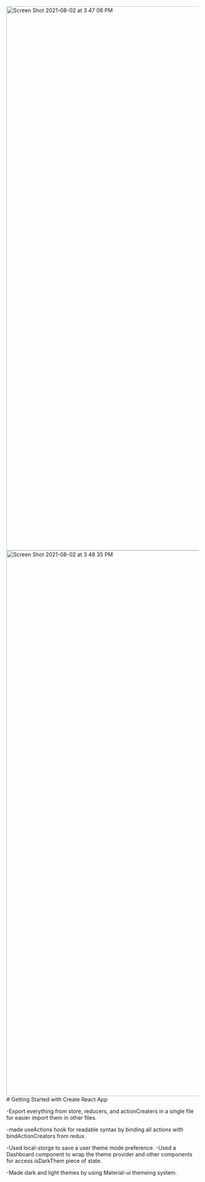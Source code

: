<img width="1426" alt="Screen Shot 2021-08-02 at 3 47 08 PM" src="https://user-images.githubusercontent.com/49797771/127933145-ec5488bc-39f7-4cfe-96f9-01f6c0e49597.png">
<img width="1430" alt="Screen Shot 2021-08-02 at 3 48 35 PM" src="https://user-images.githubusercontent.com/49797771/127933151-75f3c795-dbdb-4603-aeb4-265c6ed27df3.png">
# Getting Started with Create React App

-Export everything from store, reducers, and actionCreaters in a single file for easier import them in other files.

-made useActions hook for readable syntax by binding all actions with bindActionCreators from redux.

-Used local-storge to save a user theme mode preference. -Used a Dashboard component to wrap the theme provider and other components for access isDarkThem piece of state.

-Made dark and light themes by using Material-ui themeing system.
